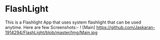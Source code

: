 # FlashLight
This is a Flashlight App that uses system flashlight that can be used anytime.
Here are few Screenshots:-
! [Main] https://github.com/Jaskaran-1914294/FlashLight/blob/master/Img/Main.jpg
